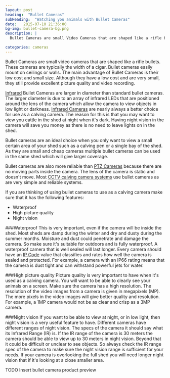```yaml
---
layout: post
heading:  "Bullet Cameras"
subHeading:  "Watching you animals with Bullet Cameras"
date:   2015-07-10 21:36:00
bg-img: bullet-camera-bg.png
description: |
  Bullet Cameras are small Video Cameras that are shaped like a rifle bullet. Bullet Cameras easily mount on ceilings or walls. The main advantage of Bullet Cameras is their low cost and small size. Although they have a low cost and are very small, they still provide excellent picture quality and video recording.

categories: cameras
---
```


Bullet Cameras are small video cameras that are shaped like a rifle bullets. These cameras are typically the width of a cigar. Bullet cameras easily mount on ceilings or walls. The main advantage of Bullet Cameras is their low cost and small size. Although they have a low cost and are very small, they still provide excellent picture quality and video recording. 

[Infrared](https://en.wikipedia.org/wiki/Infrared) Bullet Cameras are larger in diameter than standard bullet cameras. The larger diameter is due to an array of infrared LEDs that are positioned around the lens of the camera which allow the camera to view objects in low light or darkness. 
[Infrared Cameras]({{site.baseurl}}/cameras/2015/05/03/infrared-calving-cameras.html) are nearly always a better choice for use as a calving camera. The reason for this is that you may want to view you cattle in the shed at night when it's dark. Having night vision in the camera will save you money as there is no need to leave lights on in the shed.

Bullet cameras are an ideal choice when you only want to view a small certain area of your shed such as a calving pen or a single bay of the shed. As they are small and cheap cameras multiple bullet cameras can be used in the same shed which will give larger coverage.

Bullet cameras are also more reliable than [PTZ Cameras]({{site.baseurl}}/ptz/2015/04/26/ptz-calving-camera.html) because there are no moving parts inside the camera. The lens of the camera is static and doesn't move. Most [CCTV calving camera systems]({{site.baseurl}}/cctv/2015/04/23/cctv-calving-camera-system.html) use bullet cameras as are very simple and reliable systems.

If you are thinking of using bullet cameras to use as a calving camera make sure that it has the following features:

- Waterproof
- High picture quality
- Night vision


###Waterproof
This is very important, even if the camera will be inside the shed. Most sheds are damp during the winter and dry and dusty during the summer months. Moisture and dust could penetrate and damage the camera. So make sure it's suitable for outdoors and is fully waterproof. A waterproof camera that is well sealed will last longer. Every camera should have an [IP Code](https://en.wikipedia.org/wiki/IP_Code) value that classifies and rates how well the camera is sealed and protected. For example, a camera with an IP66 rating means that the camera is dust tight and can withstand powerful jets for water.

###High picture quality
Picture quality is very important to have when it's used as a calving camera. You will want to be able to clearly see your animals on a screen. Make sure the camera has a high resolution. The resolution of the video images from a camera is given in megapixels (MP). The more pixels in the video images will give better quality and resolution. For example, a 1MP camera would not be as clear and crisp as a 3MP camera. 

###Night vision
If you want to be able to view at night, or in low light, then night vision is a very useful feature to have. Different cameras have different ranges of night vision. The specs of the camera it should say what its Infrared Range (IR) is. If the IR range of the camera is 30 meters the camera should be able to view up to 30 meters in night vision. Beyond that it could be difficult or unclear to see objects. So always check the IR range spec of the camera to make sure the night vision range is sufficient for your needs. If your camera is overlooking the full shed you will need longer night vision that if it's looking at a close smaller area.


TODO
Insert bullet camera product preview